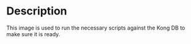 # Description

This image is used to run the necessary scripts against the Kong DB to make sure it is ready.
